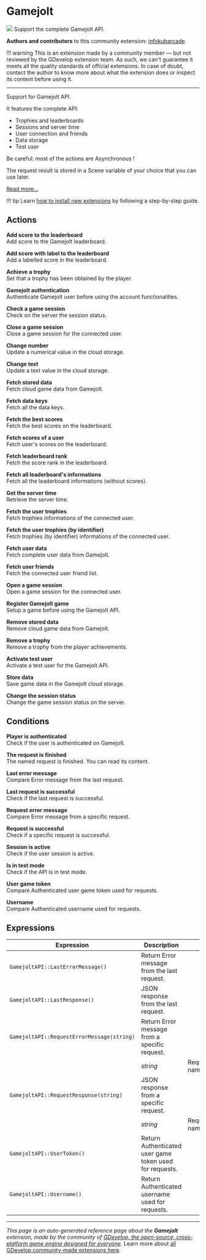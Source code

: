 # Gamejolt

<img src="https://asset-resources.gdevelop.io/public-resources/Icons/Glyphster Pack/Master/SVG/Graphic Design/7e88b8d233e2643ac7abf20c1c7373e93ab9d8b42236b431709fa910883c818a_Graphic Design_flash_light_on_bolt_lightning.svg" class="extension-icon"></img>
Support the complete Gamejolt API.

**Authors and contributors** to this community extension: [infokubarcade](https://gd.games/infokubarcade).

!!! warning
    This is an extension made by a community member — but not reviewed
    by the GDevelop extension team. As such, we can't guarantee it
    meets all the quality standards of official extensions. In case of
    doubt, contact the author to know more about what the extension
    does or inspect its content before using it.

---

Support for Gamejolt API.

It features the complete API:


* Trophies and leaderboards
* Sessions and server time
* User connection and friends
* Data storage
* Test user

Be careful: most of the actions are Asynchronous !

The request result is stored in a Scene variable of your choice that you can use later.

[Read more...](https://gamejolt.com/game-api/doc)

!!! tip
    Learn [how to install new extensions](/gdevelop5/extensions/search) by following a step-by-step guide.

## Actions

**Add score to the leaderboard**  
Add score to the Gamejolt leaderboard.

**Add score with label to the leaderboard**  
Add a labelled score in the leaderboard.

**Achieve a trophy**  
Set that a trophy has been obtained by the player.

**Gamejolt authentication**  
Authenticate Gamejolt user before using the account functionalities.

**Check a game session**  
Check on the server the session status.

**Close a game session**  
Close a game session for the connected user.

**Change number**  
Update a numerical value in the cloud storage.

**Change text**  
Update a text value in the cloud storage.

**Fetch stored data**  
Fetch cloud game data from Gamejolt.

**Fetch data keys**  
Fetch all the data keys.

**Fetch the best scores**  
Fetch the best scores on the leaderboard.

**Fetch scores of a user**  
Fetch user's scores on the leaderboard.

**Fetch leaderboard rank**  
Fetch the score rank in the leaderboard.

**Fetch all leaderboard's informations**  
Fetch all the leaderboard informations (without scores).

**Get the server time**  
Retrieve the server time.

**Fetch the user trophies**  
Fetch trophies informations of the connected user.

**Fetch the user trophies (by identifier)**  
Fetch trophies (by identifier) informations of the connected user.

**Fetch user data**  
Fetch complete user data from Gamejolt.

**Fetch user friends**  
Fetch the connected user friend list.

**Open a game session**  
Open a game session for the connected user.

**Register Gamejolt game**  
Setup a game before using the Gamejolt API.

**Remove stored data**  
Remove cloud game data from Gamejolt.

**Remove a trophy**  
Remove a trophy from the player achievements.

**Activate test user**  
Activate a test user for the Gamejolt API.

**Store data**  
Save game data in the Gamejolt cloud storage.

**Change the session status**  
Change the game session status on the server.

## Conditions

**Player is authenticated**  
Check if the user is authenticated on Gamejolt.

**The request is finished**  
The named request is finished. You can read its content.

**Last error message**  
Compare Error message from the last request.

**Last request is successful**  
Check if the last request is successful.

**Request error message**  
Compare Error message from a specific request.

**Request is successful**  
Check if a specific request is successful.

**Session is active**  
Check if the user session is active.

**Is in test mode**  
Check if the API is in test mode.

**User game token**  
Compare Authenticated user game token used for requests.

**Username**  
Compare Authenticated username used for requests.

## Expressions

| Expression | Description |  |
|-----|-----|-----|
| `GamejoltAPI::LastErrorMessage()` | Return Error message from the last request. ||
| `GamejoltAPI::LastResponse()` | JSON response from the last request. ||
| `GamejoltAPI::RequestErrorMessage(string)` | Return Error message from a specific request. ||
| | _string_ | Request name |
| `GamejoltAPI::RequestResponse(string)` | JSON response from a specific request. ||
| | _string_ | Request name |
| `GamejoltAPI::UserToken()` | Return Authenticated user game token used for requests. ||
| `GamejoltAPI::Username()` | Return Authenticated username used for requests. ||


---

*This page is an auto-generated reference page about the **Gamejolt** extension, made by the community of [GDevelop, the open-source, cross-platform game engine designed for everyone](https://gdevelop.io/).* Learn more about [all GDevelop community-made extensions here](/gdevelop5/extensions).